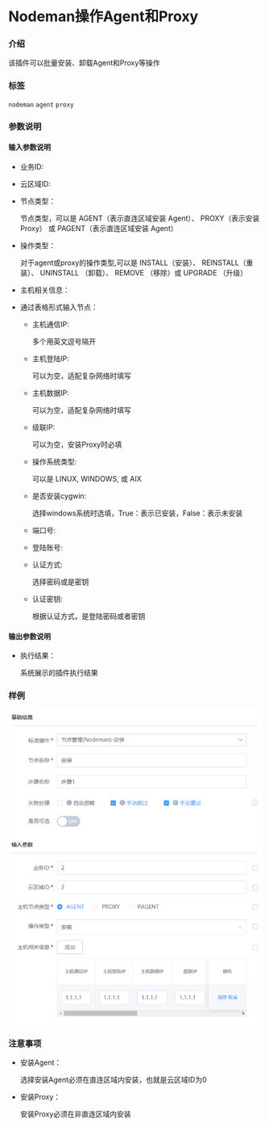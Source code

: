 # Nodeman操作Agent和Proxy

### 介绍

该插件可以批量安装、卸载Agent和Proxy等操作

### 标签

`nodeman` `agent` `proxy`

### 参数说明

#### 输入参数说明

- 业务ID:

- 云区域ID:

- 节点类型：

  节点类型，可以是 AGENT（表示直连区域安装 Agent）、 PROXY（表示安装 Proxy） 或 PAGENT（表示直连区域安装 Agent）

- 操作类型：

  对于agent或proxy的操作类型,可以是 INSTALL（安装）、  REINSTALL（重装）、 UNINSTALL （卸载）、 REMOVE （移除）或 UPGRADE （升级）

- 主机相关信息：

- 通过表格形式输入节点：

  - 主机通信IP:

    多个用英文逗号隔开

  - 主机登陆IP:

    可以为空，适配复杂网络时填写

  - 主机数据IP:

    可以为空，适配复杂网络时填写

  - 级联IP:

    可以为空，安装Proxy时必填

  - 操作系统类型:
    
    可以是 LINUX, WINDOWS, 或 AIX

  - 是否安装cygwin:

    选择windows系统时选填，True：表示已安装，False：表示未安装

  - 端口号:

  - 登陆账号:

  - 认证方式:

    选择密码或是密钥

  - 认证密钥:

    根据认证方式，是登陆密码或者密钥

#### 输出参数说明

- 执行结果：

  系统展示的插件执行结果

### 样例

![](./image/nodeman_create_task.png)

### 注意事项

- 安装Agent：

  选择安装Agent必须在直连区域内安装，也就是云区域ID为0

- 安装Proxy：

  安装Proxy必须在非直连区域内安装

  

  